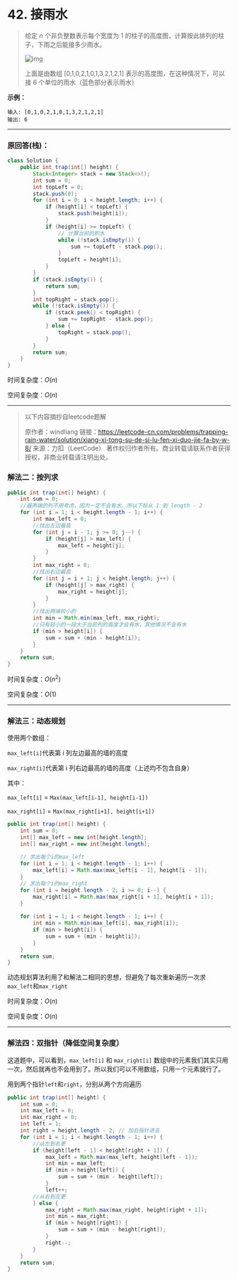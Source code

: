 # 42. 接雨水

> 给定 *n* 个非负整数表示每个宽度为 1 的柱子的高度图，计算按此排列的柱子，下雨之后能接多少雨水。
>
> ![img](https://assets.leetcode-cn.com/aliyun-lc-upload/uploads/2018/10/22/rainwatertrap.png)
>
> 上面是由数组 [0,1,0,2,1,0,1,3,2,1,2,1] 表示的高度图，在这种情况下，可以接 6 个单位的雨水（蓝色部分表示雨水）

**示例：**

```
输入: [0,1,0,2,1,0,1,3,2,1,2,1]
输出: 6
```

---



### 原回答(栈)：

```java
class Solution {
    public int trap(int[] height) {
        Stack<Integer> stack = new Stack<>();
        int sum = 0;
        int topLeft = 0;
        stack.push(0);
        for (int i = 0; i < height.length; i++) {
            if (height[i] < topLeft) {
                stack.push(height[i]);
            }
            if (height[i] >= topLeft) {
                // 计算当前的积水
                while (!stack.isEmpty()) {
                    sum += topLeft - stack.pop();
                }
                topLeft = height[i];
            }
        }
        if (stack.isEmpty()) {
            return sum;
        }
        int topRight = stack.pop();
        while (!stack.isEmpty()) {
            if (stack.peek() < topRight) {
                sum += topRight - stack.pop();
            } else {
                topRight = stack.pop();
            }
        }
        return sum;
    }
}
```

时间复杂度：$O(n)$

空间复杂度：$O(n)$

---

> 以下内容摘抄自leetcode题解
>
> 原作者：windliang
> 链接：https://leetcode-cn.com/problems/trapping-rain-water/solution/xiang-xi-tong-su-de-si-lu-fen-xi-duo-jie-fa-by-w-8/
> 来源：力扣（LeetCode）
> 著作权归作者所有。商业转载请联系作者获得授权，非商业转载请注明出处。

### 解法二：按列求



```java
public int trap(int[] height) {
    int sum = 0;
    //最两端的列不用考虑，因为一定不会有水。所以下标从 1 到 length - 2
    for (int i = 1; i < height.length - 1; i++) {
        int max_left = 0;
        //找出左边最高
        for (int j = i - 1; j >= 0; j--) {
            if (height[j] > max_left) {
                max_left = height[j];
            }
        }
        int max_right = 0;
        //找出右边最高
        for (int j = i + 1; j < height.length; j++) {
            if (height[j] > max_right) {
                max_right = height[j];
            }
        }
        //找出两端较小的
        int min = Math.min(max_left, max_right);
        //只有较小的一段大于当前列的高度才会有水，其他情况不会有水
        if (min > height[i]) {
            sum = sum + (min - height[i]);
        }
    }
    return sum;
}
```

时间复杂度：$O(n^2)$

空间复杂度：$O(1)$

---

### 解法三：动态规划

使用两个数组：

`max_left[i]`代表第 i 列左边最高的墙的高度

`max_right[i]`代表第 i 列右边最高的墙的高度（上述均不包含自身）

其中：

 `max_left[i]` = `Max(max_left[i-1], height[i-1])`

`max_right[i]` = `Max(max_right[i+1], height[i+1])`

```java
public int trap(int[] height) {
    int sum = 0;
    int[] max_left = new int[height.length];
    int[] max_right = new int[height.length];
    
    // 求出每个i的max_left
    for (int i = 1; i < height.length - 1; i++) {
        max_left[i] = Math.max(max_left[i - 1], height[i - 1]);
    }
    // 求出每个i的max_right
    for (int i = height.length - 2; i >= 0; i--) {
        max_right[i] = Math.max(max_right[i + 1], height[i + 1]);
    }
    
    for (int i = 1; i < height.length - 1; i++) {
        int min = Math.min(max_left[i], max_right[i]);
        if (min > height[i]) {
            sum = sum + (min - height[i]);
        }
    }
    return sum;
}
```



动态规划算法利用了和解法二相同的思想，但避免了每次重新遍历一次求`max_left`和`max_right`

时间复杂度：$O(n)$

空间复杂度：$O(n)$



---

### 解法四：双指针（降低空间复杂度）

这道题中，可以看到，`max_left[i]` 和 `max_right[i]` 数组中的元素我们其实只用一次，然后就再也不会用到了。所以我们可以不用数组，只用一个元素就行了。

用到两个指针`left`和`right`，分别从两个方向遍历

```java
public int trap(int[] height) {
    int sum = 0;
    int max_left = 0;
    int max_right = 0;
    int left = 1;
    int right = height.length - 2; // 加右指针进去
    for (int i = 1; i < height.length - 1; i++) {
        //从左到右更
        if (height[left - 1] < height[right + 1]) {
            max_left = Math.max(max_left, height[left - 1]);
            int min = max_left;
            if (min > height[left]) {
                sum = sum + (min - height[left]);
            }
            left++;
        //从右到左更
        } else {
            max_right = Math.max(max_right, height[right + 1]);
            int min = max_right;
            if (min > height[right]) {
                sum = sum + (min - height[right]);
            }
            right--;
        }
    }
    return sum;
}
```

